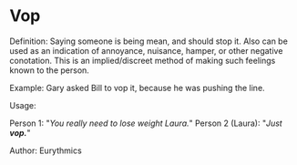 # Vop

Definition: Saying someone is being mean, and should stop it. Also can be used as an indication
of annoyance, nuisance, hamper, or other negative conotation. This is an implied/discreet method
of making such feelings known to the person.

Example: Gary asked Bill to vop it, because he was pushing the line.

Usage:

Person 1: "*You really need to lose weight Laura.*"
Person 2 (Laura): "*Just __vop.__*"

Author: Eurythmics
